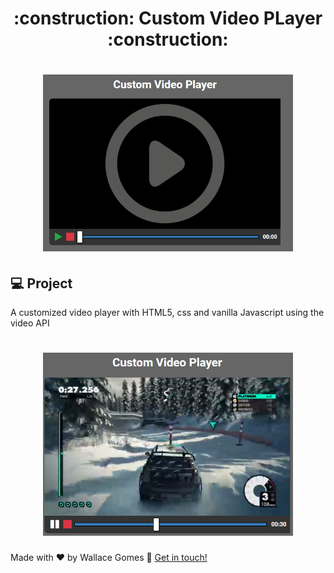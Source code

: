 <!-- Título -->
<h1 align="center"> 
	:construction: Custom Video PLayer :construction:
</h1>

<!-- Gera uma imagem no centro do readme, dê preferência para usar SVG  -->
<h1 align="center">
    <img alt="customvideoplayer" title="#customvideoplayer" src=".github/customvideoplayer_sample.png" width="400"/>
</h1>

## 💻 Project

A customized video player with HTML5, css and vanilla Javascript using the video API

<!-- Gera uma imagem no centro do readme, dê preferência para usar SVG  -->
<h1 align="center">
    <img alt="customvideoplayer" title="#customvideoplayer" src=".github/customvideoplayer_test.png" width="400"/>
</h1>

Made with ♥ by Wallace Gomes :wave: [Get in touch!](https://www.linkedin.com/in/wallace-cardoso-gomes/)

